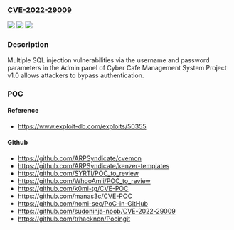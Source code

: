 ### [CVE-2022-29009](https://cve.mitre.org/cgi-bin/cvename.cgi?name=CVE-2022-29009)
![](https://img.shields.io/static/v1?label=Product&message=n%2Fa&color=blue)
![](https://img.shields.io/static/v1?label=Version&message=n%2Fa&color=blue)
![](https://img.shields.io/static/v1?label=Vulnerability&message=n%2Fa&color=brighgreen)

### Description

Multiple SQL injection vulnerabilities via the username and password parameters in the Admin panel of Cyber Cafe Management System Project v1.0 allows attackers to bypass authentication.

### POC

#### Reference
- https://www.exploit-db.com/exploits/50355

#### Github
- https://github.com/ARPSyndicate/cvemon
- https://github.com/ARPSyndicate/kenzer-templates
- https://github.com/SYRTI/POC_to_review
- https://github.com/WhooAmii/POC_to_review
- https://github.com/k0mi-tg/CVE-POC
- https://github.com/manas3c/CVE-POC
- https://github.com/nomi-sec/PoC-in-GitHub
- https://github.com/sudoninja-noob/CVE-2022-29009
- https://github.com/trhacknon/Pocingit

